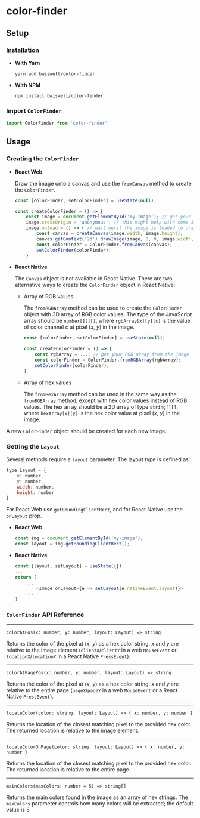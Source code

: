 # color-finder

## Setup

### Installation

- **With Yarn**

    ```yarn add bwiswell/color-finder```

- **With NPM**

    ```npm install bwiswell/color-finder```

### Import `ColorFinder`

```js
import ColorFinder from 'color-finder'
```

## Usage

### Creating the `ColorFinder`

- **React Web**

    Draw the image onto a canvas and use the `fromCanvas` method to create the `ColorFinder`.

    ```js
    const [colorFinder, setColorFinder] = useState(null);

    const createColorFinder = () => {
        const image = document.getElementById('my-image'); // get your image element
        image.crossOrigin = 'anonymous'; // this might help with some images
        image.onload = () => { // wait until the image is loaded to draw
            const canvas = createCanvas(image.width, image.height);
            canvas.getContext('2d').drawImage(image, 0, 0, image.width, image.height);
            const colorFinder = ColorFinder.fromCanvas(canvas);
            setColorFinder(colorFinder);
        }
    ```

- **React Native**

    The `Canvas` object is not available in React Native. There are two alternative ways to create the `ColorFinder` object in React Native:

    - Array of RGB values

        The `fromRGBArray` method can be used to create the `ColorFinder` object with 3D array of RGB color values. The type of the JavaScript array should be `number[][][]`, where `rgbArray[x][y][c]` is the value of color channel *c* at pixel (*x*, *y*) in the image.

        ```js
        const [colorFinder, setColorFinder] = useState(null);

        const createColorFinder = () => {
            const rgbArray = ...; // get your RGB array from the image
            const colorFinder = ColorFinder.fromRGBArray(rgbArray);
            setColorFinder(colorFinder);
        }
        ```

    - Array of hex values

        The `fromHexArray` method can be used in the same way as the `fromRGBArray` method, except with hex color values instead of RGB values. The hex array should be a 2D array of type `string[][]`, where `hexArray[x][y]` is the hex color value at pixel (*x*, *y*) in the image.

A new `ColorFinder` object should be created for each new image.

### Getting the `Layout`

Several methods require a `layout` parameter. The layout type is defined as:

```js
type Layout = {
    x: number,
    y: number,
    width: number,
    height: number
}
```

For React Web use `getBoundingClientRect`, and for React Native use the `onLayout` prop.

- **React Web**

    ```js
    const img = document.getElementById('my-image');
    const layout = img.getBoundingClientRect();
    ```

- **React Native**

    ```js
    const [layout, setLayout] = useState({});
    ...
    return (
        ...
            <Image onLayout={e => setLayout(e.nativeEvent.layout)}>
        ...
    )

### `ColorFinder` API Reference
---
`colorAtPos(x: number, y: number, layout: Layout) => string`

Returns the color of the pixel at (*x*, *y*) as a hex color string. *x* and *y* are relative to the image element (`clientX`/`clientY` in a web `MouseEvent` or `locationX`/`locationY` in a React Native `PressEvent`).

---
`colorAtPagePos(x: number, y: number, layout: Layout) => string`

Returns the color of the pixel at (*x*, *y*) as a hex color string. *x* and *y* are relative to the entire page (`pageX`/`pageY` in a web `MouseEvent` or a React Native `PressEvent`).

---
`locateColor(color: string, layout: Layout) => { x: number, y: number }`

Returns the location of the closest matching pixel to the provided hex color. The returned location is relative to the image element.

---
`locateColorOnPage(color: string, layout: Layout) => { x: number, y: number }`

Returns the location of the closest matching pixel to the provided hex color. The returned location is relative to the entire page.

---
`mainColors(maxColors: number = 5) => string[]`

Returns the main colors found in the image as an array of hex strings. The `maxColors` parameter controls how many colors will be extracted; the default value is 5.